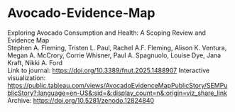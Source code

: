 # Avocado-Evidence-Map

Exploring Avocado Consumption and Health: A Scoping Review and Evidence Map\
Stephen A. Fleming, Tristen L. Paul, Rachel A.F. Fleming, Alison K. Ventura, Megan A. McCrory, Corrie Whisner, Paul A. Spagnuolo, Louise Dye, Jana Kraft, Nikki A. Ford\
Link to journal: https://doi.org/10.3389/fnut.2025.1488907
Interactive visualization: https://public.tableau.com/views/AvocadoEvidenceMapPublicStory/SEMPublicStory?:language=en-US&:sid=&:display_count=n&:origin=viz_share_link \
Archive: https://doi.org/10.5281/zenodo.12824840
